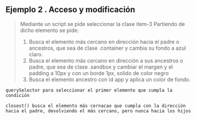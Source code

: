 ## Ejemplo 2 . Acceso y modificación 

> Mediante un script se pide seleccionar la clase  item-3
>  Partiendo de dicho elemento se pide:
>   1. Busca el elemento más cercano en dirección hacia el padre o ancestros,  que sea de clase .container y cambia su fondo a azul claro.
>   2. Busca el elemento  más cercano en dirección a sus ancestros o padre, que sea de clase .sandbox y cambiar el margen y el padding a 10px y con un borde 1px, solido de color negro
>   3. Busca el elemento ancestro con id app y aplica un color de fondo.

``` querySelector para seleccionar el primer elemento que cumpla la condición ```

  ```closest() busca el elemento más cernacao que cumpla con la dirección hacia el padre, devolviendo el más cercano, pero nunca hacia los hijos ```



